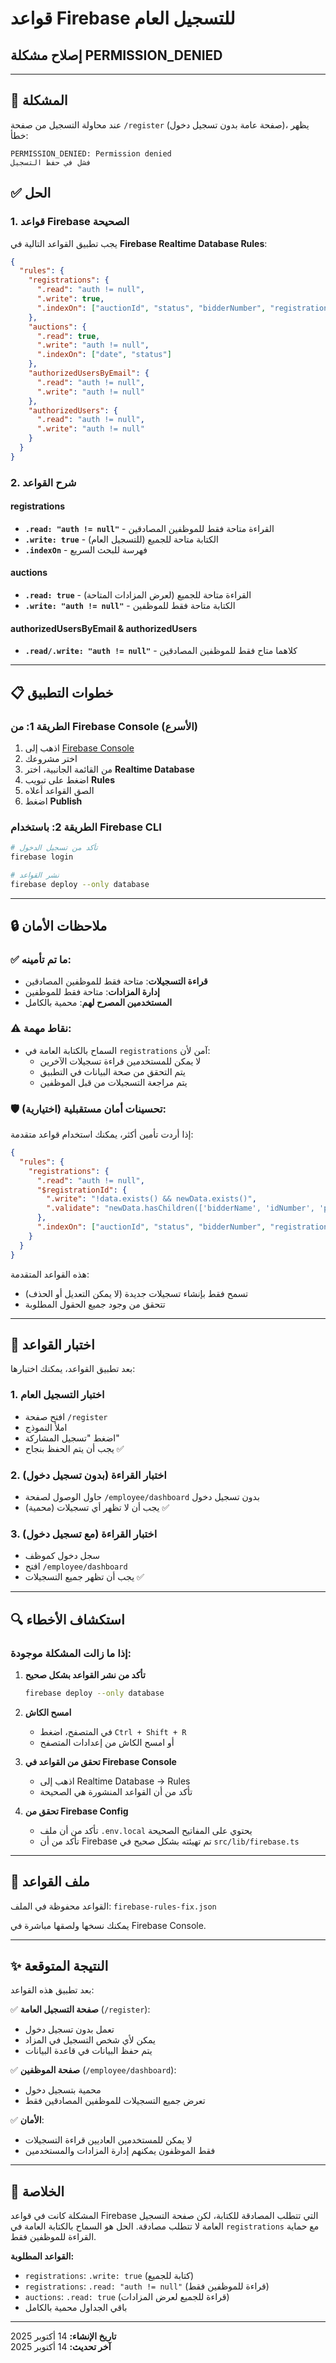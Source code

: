 # قواعد Firebase للتسجيل العام
## إصلاح مشكلة PERMISSION_DENIED

---

## 🔴 المشكلة
عند محاولة التسجيل من صفحة `/register` (صفحة عامة بدون تسجيل دخول)، يظهر خطأ:
```
PERMISSION_DENIED: Permission denied
فشل في حفظ التسجيل
```

## ✅ الحل

### 1. قواعد Firebase الصحيحة

يجب تطبيق القواعد التالية في **Firebase Realtime Database Rules**:

```json
{
  "rules": {
    "registrations": {
      ".read": "auth != null",
      ".write": true,
      ".indexOn": ["auctionId", "status", "bidderNumber", "registrationDate"]
    },
    "auctions": {
      ".read": true,
      ".write": "auth != null",
      ".indexOn": ["date", "status"]
    },
    "authorizedUsersByEmail": {
      ".read": "auth != null",
      ".write": "auth != null"
    },
    "authorizedUsers": {
      ".read": "auth != null",
      ".write": "auth != null"
    }
  }
}
```

### 2. شرح القواعد

#### **registrations**
- **`.read: "auth != null"`** - القراءة متاحة فقط للموظفين المصادقين
- **`.write: true`** - الكتابة متاحة للجميع (للتسجيل العام)
- **`.indexOn`** - فهرسة للبحث السريع

#### **auctions**
- **`.read: true`** - القراءة متاحة للجميع (لعرض المزادات المتاحة)
- **`.write: "auth != null"`** - الكتابة متاحة فقط للموظفين

#### **authorizedUsersByEmail & authorizedUsers**
- **`.read/.write: "auth != null"`** - كلاهما متاح فقط للموظفين المصادقين

---

## 📋 خطوات التطبيق

### الطريقة 1: من Firebase Console (الأسرع)

1. اذهب إلى [Firebase Console](https://console.firebase.google.com/)
2. اختر مشروعك
3. من القائمة الجانبية، اختر **Realtime Database**
4. اضغط على تبويب **Rules**
5. الصق القواعد أعلاه
6. اضغط **Publish**

### الطريقة 2: باستخدام Firebase CLI

```bash
# تأكد من تسجيل الدخول
firebase login

# نشر القواعد
firebase deploy --only database
```

---

## 🔒 ملاحظات الأمان

### ✅ ما تم تأمينه:
- **قراءة التسجيلات**: متاحة فقط للموظفين المصادقين
- **إدارة المزادات**: متاحة فقط للموظفين
- **المستخدمين المصرح لهم**: محمية بالكامل

### ⚠️ نقاط مهمة:
- السماح بالكتابة العامة في `registrations` آمن لأن:
  - لا يمكن للمستخدمين قراءة تسجيلات الآخرين
  - يتم التحقق من صحة البيانات في التطبيق
  - يتم مراجعة التسجيلات من قبل الموظفين

### 🛡️ تحسينات أمان مستقبلية (اختيارية):

إذا أردت تأمين أكثر، يمكنك استخدام قواعد متقدمة:

```json
{
  "rules": {
    "registrations": {
      ".read": "auth != null",
      "$registrationId": {
        ".write": "!data.exists() && newData.exists()",
        ".validate": "newData.hasChildren(['bidderName', 'idNumber', 'phoneNumber', 'checkCount', 'issuingBank', 'cheques', 'registrationDate', 'status', 'auctionId'])"
      },
      ".indexOn": ["auctionId", "status", "bidderNumber", "registrationDate"]
    }
  }
}
```

هذه القواعد المتقدمة:
- تسمح فقط بإنشاء تسجيلات جديدة (لا يمكن التعديل أو الحذف)
- تتحقق من وجود جميع الحقول المطلوبة

---

## 🧪 اختبار القواعد

بعد تطبيق القواعد، يمكنك اختبارها:

### 1. اختبار التسجيل العام
- افتح صفحة `/register`
- املأ النموذج
- اضغط "تسجيل المشاركة"
- يجب أن يتم الحفظ بنجاح ✅

### 2. اختبار القراءة (بدون تسجيل دخول)
- حاول الوصول لصفحة `/employee/dashboard` بدون تسجيل دخول
- يجب أن لا تظهر أي تسجيلات (محمية) ✅

### 3. اختبار القراءة (مع تسجيل دخول)
- سجل دخول كموظف
- افتح `/employee/dashboard`
- يجب أن تظهر جميع التسجيلات ✅

---

## 🔍 استكشاف الأخطاء

### إذا ما زالت المشكلة موجودة:

1. **تأكد من نشر القواعد بشكل صحيح**
   ```bash
   firebase deploy --only database
   ```

2. **امسح الكاش**
   - في المتصفح، اضغط `Ctrl + Shift + R`
   - أو امسح الكاش من إعدادات المتصفح

3. **تحقق من القواعد في Firebase Console**
   - اذهب إلى Realtime Database → Rules
   - تأكد من أن القواعد المنشورة هي الصحيحة

4. **تحقق من Firebase Config**
   - تأكد من أن ملف `.env.local` يحتوي على المفاتيح الصحيحة
   - تأكد من أن Firebase تم تهيئته بشكل صحيح في `src/lib/firebase.ts`

---

## 📝 ملف القواعد

القواعد محفوظة في الملف: `firebase-rules-fix.json`

يمكنك نسخها ولصقها مباشرة في Firebase Console.

---

## ✨ النتيجة المتوقعة

بعد تطبيق هذه القواعد:

✅ **صفحة التسجيل العامة** (`/register`):
- تعمل بدون تسجيل دخول
- يمكن لأي شخص التسجيل في المزاد
- يتم حفظ البيانات في قاعدة البيانات

✅ **صفحة الموظفين** (`/employee/dashboard`):
- محمية بتسجيل دخول
- تعرض جميع التسجيلات للموظفين المصادقين فقط

✅ **الأمان**:
- لا يمكن للمستخدمين العاديين قراءة التسجيلات
- فقط الموظفون يمكنهم إدارة المزادات والمستخدمين

---

## 🎯 الخلاصة

المشكلة كانت في قواعد Firebase التي تتطلب المصادقة للكتابة، لكن صفحة التسجيل العامة لا تتطلب مصادقة. الحل هو السماح بالكتابة العامة في `registrations` مع حماية القراءة للموظفين فقط.

**القواعد المطلوبة:**
- `registrations`: `.write: true` (كتابة للجميع)
- `registrations`: `.read: "auth != null"` (قراءة للموظفين فقط)
- `auctions`: `.read: true` (قراءة للجميع لعرض المزادات)
- باقي الجداول محمية بالكامل

---

**تاريخ الإنشاء:** 14 أكتوبر 2025  
**آخر تحديث:** 14 أكتوبر 2025
